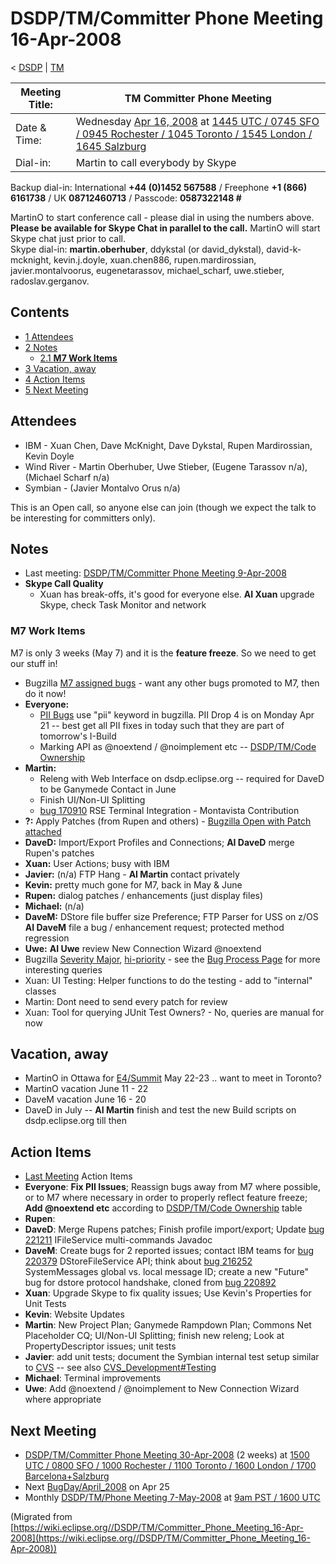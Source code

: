 

DSDP/TM/Committer Phone Meeting 16-Apr-2008
===========================================

< [DSDP](https://wiki.eclipse.org/DSDP "DSDP")‎ | [TM](./TM "DSDP/TM")

| Meeting Title: | **TM Committer Phone Meeting** |
| --- | --- |
| Date & Time: | Wednesday [Apr 16, 2008](./index.php?title=Apr_16,_2008&action=edit&redlink=1 "Apr 16, 2008 (page does not exist)") at [1445 UTC / 0745 SFO / 0945 Rochester / 1045 Toronto / 1545 London / 1645 Salzburg](http://www.timeanddate.com/worldclock/meetingdetails.html?year=2008&month=4&day=16&hour=14&min=45&sec=0&p1=224&p2=159&p3=250&p4=136&p5=223&iv=1800) |
| Dial-in: | Martin to call everybody by Skype |

Backup dial-in: International **+44 (0)1452 567588** / Freephone **+1 (866) 6161738** / UK **08712460713** / Passcode: **0587322148 #**

MartinO to start conference call - please dial in using the numbers above.  
**Please be available for Skype Chat in parallel to the call.** MartinO will start Skype chat just prior to call.  
Skype dial-in: **martin.oberhuber**, ddykstal (or david\_dykstal), david-k-mcknight, kevin.j.doyle, xuan.chen886, rupen.mardirossian, javier.montalvoorus, eugenetarassov, michael\_scharf, uwe.stieber, radoslav.gerganov.  

Contents
--------

*   [1 Attendees](#Attendees)
*   [2 Notes](#Notes)
    *   [2.1 **M7 Work Items**](#M7-Work-Items)
*   [3 Vacation, away](#Vacation.2C-away)
*   [4 Action Items](#Action-Items)
*   [5 Next Meeting](#Next-Meeting)

Attendees
---------

*   IBM - Xuan Chen, Dave McKnight, Dave Dykstal, Rupen Mardirossian, Kevin Doyle
*   Wind River - Martin Oberhuber, Uwe Stieber, (Eugene Tarassov n/a), (Michael Scharf n/a)
*   Symbian - (Javier Montalvo Orus n/a)

This is an Open call, so anyone else can join (though we expect the talk to be interesting for committers only).

Notes
-----

*   Last meeting: [DSDP/TM/Committer Phone Meeting 9-Apr-2008](./Committer_Phone_Meeting_9-Apr-2008 "DSDP/TM/Committer Phone Meeting 9-Apr-2008")
*   **Skype Call Quality**
    *   Xuan has break-offs, it's good for everyone else. **AI Xuan** upgrade Skype, check Task Monitor and network

### **M7 Work Items**

M7 is only 3 weeks (May 7) and it is the **feature freeze**. So we need to get our stuff in!

*   Bugzilla [M7 assigned bugs](https://bugs.eclipse.org/bugs/buglist.cgi?query_format=advanced&classification=DSDP&product=Target+Management&target_milestone=3.0+M6&target_milestone=3.0+M7&bug_status=UNCONFIRMED&bug_status=NEW&bug_status=ASSIGNED&bug_status=REOPENED&cmdtype=doit) \- want any other bugs promoted to M7, then do it now!
*   **Everyone:**
    *   [PII Bugs](https://bugs.eclipse.org/bugs/buglist.cgi?query_format=advanced&product=Target+Management&keywords_type=allwords&keywords=pii&bug_status=UNCONFIRMED&bug_status=NEW&bug_status=ASSIGNED&bug_status=REOPENED&cmdtype=doit) use "pii" keyword in bugzilla. PII Drop 4 is on Monday Apr 21 -- best get all PII fixes in today such that they are part of tomorrow's I-Build
    *   Marking API as @noextend / @noimplement etc -- [DSDP/TM/Code Ownership](./Code_Ownership "DSDP/TM/Code Ownership")
*   **Martin:**
    *   Releng with Web Interface on dsdp.eclipse.org -- required for DaveD to be Ganymede Contact in June
    *   Finish UI/Non-UI Splitting
    *   [bug 170910](https://bugs.eclipse.org/bugs/show_bug.cgi?id=170910) RSE Terminal Integration - Montavista Contribution
*   **?:** Apply Patches (from Rupen and others) - [Bugzilla Open with Patch attached](https://bugs.eclipse.org/bugs/buglist.cgi?query_format=advanced&classification=DSDP&product=Target+Management&bug_status=UNCONFIRMED&bug_status=NEW&bug_status=ASSIGNED&bug_status=REOPENED&cmdtype=doit&field0-0-0=attachments.ispatch&type0-0-0=equals&value0-0-0=1)
*   **DaveD:** Import/Export Profiles and Connections; **AI DaveD** merge Rupen's patches
*   **Xuan:** User Actions; busy with IBM
*   **Javier:** (n/a) FTP Hang - **AI Martin** contact privately
*   **Kevin:** pretty much gone for M7, back in May & June
*   **Rupen:** dialog patches / enhancements (just display files)
*   **Michael:** (n/a)
*   **DaveM:** DStore file buffer size Preference; FTP Parser for USS on z/OS **AI DaveM** file a bug / enhancement request; protected method regression
*   **Uwe:** **AI Uwe** review New Connection Wizard @noextend
*   Bugzilla [Severity Major](https://bugs.eclipse.org/bugs/buglist.cgi?query_format=advanced&classification=DSDP&product=Target+Management&bug_status=UNCONFIRMED&bug_status=NEW&bug_status=ASSIGNED&bug_status=REOPENED&bug_severity=blocker&bug_severity=critical&bug_severity=major&cmdtype=doit), [hi-priority](https://bugs.eclipse.org/bugs/buglist.cgi?query_format=advanced&classification=DSDP&product=Target+Management&bug_status=UNCONFIRMED&bug_status=NEW&bug_status=ASSIGNED&bug_status=REOPENED&cmdtype=doit&field0-0-0=priority&type0-0-0=regexp&value0-0-0=P%5B12%5D&field0-0-1=bug_severity&type0-0-1=regexp&value0-0-1=blocker%7Ccritical%7Cmajor) \- see the [Bug Process Page](https://www.eclipse.org/dsdp/tm/development/bug_process.php) for more interesting queries
*   Xuan: UI Testing: Helper functions to do the testing - add to "internal" classes
*   Martin: Dont need to send every patch for review
*   Xuan: Tool for querying JUnit Test Owners? - No, queries are manual for now

Vacation, away
--------------

*   MartinO in Ottawa for [E4/Summit](./E4/Summit "E4/Summit") May 22-23 .. want to meet in Toronto?
*   MartinO vacation June 11 - 22
*   DaveM vacation June 16 - 20
*   DaveD in July -- **AI Martin** finish and test the new Build scripts on dsdp.eclipse.org till then

Action Items
------------

*   [Last Meeting](./Committer_Phone_Meeting_9-Apr-2008#Action_Items "DSDP/TM/Committer Phone Meeting 9-Apr-2008") Action Items
*   **Everyone**: **Fix PII Issues**; Reassign bugs away from M7 where possible, or to M7 where necessary in order to properly reflect feature freeze; **Add @noextend etc** according to [DSDP/TM/Code Ownership](./Code_Ownership "DSDP/TM/Code Ownership") table
*   **Rupen**:
*   **DaveD**: Merge Rupens patches; Finish profile import/export; Update [bug 221211](https://bugs.eclipse.org/bugs/show_bug.cgi?id=221211) IFileService multi-commands Javadoc
*   **DaveM**: Create bugs for 2 reported issues; contact IBM teams for [bug 220379](https://bugs.eclipse.org/bugs/show_bug.cgi?id=220379) DStoreFileService API; think about [bug 216252](https://bugs.eclipse.org/bugs/show_bug.cgi?id=216252) SystemMessages global vs. local message ID; create a new "Future" bug for dstore protocol handshake, cloned from [bug 220892](https://bugs.eclipse.org/bugs/show_bug.cgi?id=220892)
*   **Xuan**: Upgrade Skype to fix quality issues; Use Kevin's Properties for Unit Tests
*   **Kevin**: Website Updates
*   **Martin**: New Project Plan; Ganymede Rampdown Plan; Commons Net Placeholder CQ; UI/Non-UI Splitting; finish new releng; Look at PropertyDescriptor issues; unit tests
*   **Javier**: add unit tests; document the Symbian internal test setup similar to [CVS](https://bugs.eclipse.org/bugs/show_bug.cgi?id=204138#c20) \-\- see also [CVS_Development#Testing](./CVS_Development#Testing "CVS Development")
*   **Michael**: Terminal improvements
*   **Uwe**: Add @noextend / @noimplement to New Connection Wizard where appropriate

Next Meeting
------------

*   [DSDP/TM/Committer Phone Meeting 30-Apr-2008](./Committer_Phone_Meeting_30-Apr-2008 "DSDP/TM/Committer Phone Meeting 30-Apr-2008") (2 weeks) at [1500 UTC / 0800 SFO / 1000 Rochester / 1100 Toronto / 1600 London / 1700 Barcelona+Salzburg](http://www.timeanddate.com/worldclock/meetingdetails.html?year=2008&month=4&day=30&hour=15&min=0&sec=0&p1=224&p2=159&p3=250&p4=31&p5=223&iv=1800)
*   Next [BugDay/April_2008](./BugDay/April_2008 "BugDay/April 2008") on Apr 25
*   Monthly [DSDP/TM/Phone Meeting 7-May-2008](./Phone_Meeting_7-May-2008 "DSDP/TM/Phone Meeting 7-May-2008") at [9am PST / 1600 UTC](http://www.timeanddate.com/worldclock/fixedtime.html?month=5&day=7&year=2008&hour=16&min=00&sec=0&p1=0)


(Migrated from [https://wiki.eclipse.org//DSDP/TM/Committer_Phone_Meeting_16-Apr-2008](https://wiki.eclipse.org//DSDP/TM/Committer_Phone_Meeting_16-Apr-2008))